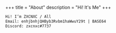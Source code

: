 +++
title = "About"
description = "Hi! It's Me"
+++

```HTML
Hi! I’m ZXCNXC / All
Email: enhjbnhjQHByb3Rvbm1haWwuY29t | BASE64
Discord: zxcnxc#7737 
```

<!-- 
......                                                       ..  .             .   ..  ......         .                                 ....... .!PBG!:.. ....   ..               .......  :?G#P7 .:  ::75GBBB57:..... ......                             
.                                                            .. :G7...         ... ^J?.  .!7Y?7^.      .                                          ..:.                                       .::.  .     ..7G5.:.                                         
.                                                               .^B.                ?B5:..  .~?JPY?!:.                                                                                                    7P?.  .                                         
                                                                  !!.                ?P! .      .~?JY577!:..                                                                                  ...:^~!~:. ?G7  .   .                                       
                                                                   G^     .::.        7G7   ..      .:^^??JP?7~:                                               .                       .:^~?JJ5P??~:!J: .G7                                               
                                                                 . 5!:  . ~Y7?....     !5                  :^!?JJ?~^..                                               ..         ..^~7?JGG55Y7~:.  :JG^. G?.                                               
                                                                 ..5?: . ^?7 .J7~!~.    ~Y^             .      .:^~YJ!!7.       .                                    ...:^!7777JYJJYJ77^:..      :J#YG.7&!                                                
                                                                   B!  . .~? .~:!P^    ^5BG:.           .         .  .:??Y?!:   .                             ^^!7??JJ?7JJYJ!~^^:.     .         .^^PP G@!                                                
                                                               .   YP?: ~!.: . .~?7:   :Y#BB.                       .    :!Y5J7^                        ..^!7JJ!!^^::.  .                         .~#. B&~                                                
                                                                  . :?Y777~^. .!..P~    ~BJ7..                              :7YJ?7~.               ..:!!7??!^:                                    ^G~  P&~ .                                              
                                                                   .. !B5^~?^:7!7?!.  .  ~B  .                       .  .. ..   .!5?.         .   :?Y57^.                                        .!#. .^&! .                                              
                                                                   ... :PY :!~.          :G!                  ..:^7?JJP5PPJ5YY?!Y^J5?7J!?!?5?557J5GY~^. .                                        .7G:.  !P!                                               
                                                                      . .??               ^B:.           .:~JPPPP5PGJGJ5J5J5YY5J5JPJPYPYPYY5J5JPJG5GY5GPPGPPY!^:          . .                    ~G^     ?P?:                                             
                                                                         !G~ .            .:5.       .^7YGBBGPYJYYJY5YYY5JY5YY555555Y555Y555YJY55JJYYY5YYPG5#BBBB555J????7!!^...                ~Y:      ^YGJ:  :~!!!!.^:   .!~   ^~!!~: ^!!!!!!^.  .~!!~ 
                                                                       . :5B..              P!.   .~JPBG5PYJJYJYYJYYYYYYYYYYYYJYYYJ5JYYYJYYYYYYYYY5J5YYYYJJYJJYP5P#BPJ^.   .                   7P7       PY: !BPG@BGGG!BJ   ^#@.~GGG5?!:^G@GPGGG&! 7#BPY? 
                      :~   :~~!^..~7. ^~~~~~.    .^~~!.                   ~G5.              .~~?Y5P55P55J?5YP?JJY5J5JG?G?5?5YY5?PJP?P?PJ5YY5JPJG7PJPJJ?55JP?5YPJJ?YYYPP55!: .                .?Y^  . .   P?  :!^~@     GJ   .Y& ?@7^7Y!  ~#   :!@7 Y&J~!? 
           .GG. ^5B7 ^PB ~PGBBPJ:!@B !&BBBBGB?.:JBGBBP!.                  .?#               :~Y##PYYYYYYYYJ5JJYYYJYYYJYYYJ5YYJJYJYJYYYJYYYJYYJYJYJ5JJYYJY5JYYYYY5YJJYYYYYGGJ        .    .  :PY.         7GJ.   :@  . ^BY^75B&# ?&&#57^  ^&~7G#B?. J@&G5~ 
           .B@. G@@J !B:.?@: :~: J&! :@     P#~^PY .^~.                  . ^#!      .     :~BBB5YYY55YYYY5J5YYYYYJYYJJ5JJ5PYJYJJJYJYJJJYYJYYJJ5JYYYJJ5YJYYJYY5YY5YYYYY5YYYPBG7.            ^GG~         ^J7.    ^&    !B@&GJ75&.Y@! :^~^ !@GBB&B7. J#~ ^^.
            :@~G&?Y?~BB .J@P5G?: ^^  :@~^?5P5~ ~#B55Y!                     ^GB          ~PBBY55JYY555YY5Y5J5YYY5YY5JYJ5YJ#PJYYJYYYJYJYJYYJYYJJ5JJY5JYYYYYYJ55YY55YYY555YYYYYPBG5^   .    :JG?.         ^G~   .  :@    J@5.   7@ G@GY5J!^ 7#   ~77J~Y@PJ57 
            .##@!  J@@Y .Y@~..:~:    :@BBB@@J. !G7: :^^.                   :5&       .7G&#YJ5Y5YYYYYYYYYYYYYYYY5YYYJYY5JJ&PJJJJYJYJ5YYJYJYYYYYYYYY5J55YYYJJ55YYY5YYYYYYYYYYYYJ5BG?. . .^?BG^           P7.      .!    ^!:   .:! .!7:     .~        ^7~ . .
          .  !@&^  ?&G~ :#@PYYBY:    :@.  ~!PG~7@P5JGB7.                    ~&     .!P&B5?5JPJJ55YJ??Y55J?PY5J?J55Y5?B?GYBY5555JG?G?P?PJPYJ5JPJP?PJPJYJY5YP?5YGJY7JYJ??Y55Y??J5?5&G7: !BB7.         . ^G^                                                 
           .  7:   ... . ~77:.       .7..    ..:!7!. .                      7& .. ~G#GYJJY5Y5JJYYYJJJYYYJJ55YYYJJYY555Y5B5YYYYYY5Y5Y5Y5JYYYYY5Y5JYY5YYYYYYYYYY5YYYYYJJYYYYJYJJYYJ5PG#P!:  .         ..57.                           :7~                   
             .       .                              .                      :5&  .5&BYYYJYJYJ5?JYYJJYJJJYJ5JJJYJYYYYYY5Y#&5Y5YYYY5G5555YY5YYY55J555JP5Y55YYYYYJYJJJYJJJJJJJJJJJJYYJJ5P#P  .            B~                            5@Y                   
                        .      ...    .                                    ^##.!P&YJJYYJJJ5Y5JYY55YJY555YYYY5JJJY55Y?Y&P&PJYYYYJP&YY5J5JYJY5JY?5J5JB5YJY5J5J5Y5JYJYYJJYY5YYJJJYJJYY5YYY5~.....        #!.                          ~#P:                   
    .75555Y! 5Y55555Y!.?P  755555! ^?!   YP:~Y55555Y    :JP557 .         . ~@##GY5JYJY5JJJ5JPJJ5YYJJYY5YJJ5Y5JJJ55JYJB5:&P?Y5YYYB&BYPJPY5YY5JPYP?5J&PYJY5J5J5Y5YYJ5YJJJYY5PPGPPGPY5P5Y?5BJ:          .#~      .                    BB~                    
    J@G?7^: .5@?:^!7GG:5&  &Y?^.. ^P@#   G@~5@G??77?? ^5GY??7^            :5&BYJ5JJYYJYYYJ55YJ55555YY5YY5YJ5YYYYYYY5#&^.#5JJYYJYGG&JJJJJJJJJJJYJYYY&PYYYYYJYYYYY5Y555YY5YY55YPG55PPGPPPPG#B~          &7.                          5! ..                  
 .. J&J ~J?? ?@:...7#5.P#  @!?JJJ~.?@#5: 7&~5@7   .JG~&G!~!7~:. .         !&&PJ?5JYYYJY5Y5YYJ55YYY55Y5YYY5J5YJ55YJ5G#7: #5YJYYJ5P~&PJYJ5YYYYYJYJYJY#GYYYYYJYYYJ555YY55YYJY5555JYY5YJY5P55YPB5~.      .&?.                         :Y~   .                 
 .  P@&57!::.?&G#@@G~ :G#. &5J^ ...J#.#@Y~&~5@7  !&# .?77???Y#B          ~B&YYJJYJJYYJJ5GYYPYY5YYYYYY555YYY5YJY5YY##!.. BPYJYYJ5G:P#YJJYJJYYJJYJYYY&P5YJYYJY5YY55Y555YY5Y5P5Y55Y55YY55Y55YYGPGP7. . ..BB^  .                      !J^                     
    P@?     .P@Y!?JPG?7#&  @~^JYY!^B# .?@G@~5@PJP#J.  ~J^.^?GB!          7@BJYYYYYYY5Y5P55YJ5YYJJJYYJYYYYYJYJYYYYP&7 .  5YYYYYYPG.:&J555YYYY5YYY5YY#&P55YYYYJYYJ5YYYYYJYYY5Y5YYYYYJYYJ5YYJ5JP77BG7.  .5#^ .                                               
 .  P#!     .7Y.    ~J?JP  BGJY?^.:?? . ^B5:!YYY?.    !JYJ?J7     .   . :Y&5?57G7B7YJJG5??PYG?J5PYJ??5PPJJPYPJJJ5#J     ?P?5YY5Y5 :?G7GJPYY5JP?B7#P&&@5YPYP75YG?Y7Y5???Y55PG?J5??JYPYY7JJP7J?57 ~YP?: ^#7...                                              
    ...                 .  :.    ::  .   .        .                    .Y#YYYY5YYJ5J5BPJYYJYYYYJJYJYYYJJJ5YGBGPB&5      ^GPYYJ5P! ..#PYY555YY55YPGG#@@&PYY55YJYJJYYJYYYYJJJ@5YJYYJJYYJYYYJ5JJ5!   ^?Y?.J#~                                                
          .      .                .   .    .       .    .          . ..J&BJYYY5JJYYJGBYJYYYJYYJJYJJYYYYPG#@B55P#G~       GPJYJPB~ . Y&5JYYY55YY555JB&YP@#5YYYJ5YYYYYJYYYJY?&YJJYYJJYJJYJJYYJJYJ^    .7P?&Y.                                               
               ..    .~^   .:7JJ!. ..   ~.  !J~                     . J#&5?G?P75YP?GPP5JJJ5JG7Y55YJJYG##BPG55?GG!..      BJYYJBG   ..5&YYJY5J5JP?GJB@! !B@GYPJGJY7YY??JY5GJ#J55J?JY5YY7JJP?5JPB5!     :?PBJ:                                              
               P#B~  :YP  :B5Y55B?^#G  ?@^  P@J   .                  ^B&PYYYYY5#5JP@GJYYJYYJJYJYYYY5P#GYYJYYJBP~ .       GB5JJGG  . . P&PJYYYYYYYYYG@7  :Y@&B5YYYYYYJY5YJYY5PYJJJJYYYJYYJJ55P5YJ^        ?#5:                                             
               G&@G^  !P ?P^    ^7!5# ~@&G: GY   .                  ~BGYJYYJY5&5YJ#B5JJ55JYYJY5Y55YG#G5555YYG&?         .7#5JYGG   ....PGJJYJJYJJYYY&?   ^P&B#JYYYJ55YYY555PB55YY5YY55Y55GGPYYB5:         !#P^                                            
               5&5B#7 ~&7@.     YP.~&?&&:&7G5:                     ~#&5YYJYJBBJJ5G&PYYY5YJYYJYYJYJ5BGPY555JP#5^           PBYJGG      ..PGJJYJYJJJYJ#?    .7GGG5YYYYY55YYYY5@5JY5YYJY55GP5YPB5P#G!      :!JB@G!                                           
               ##^ Y@P?@P@~   ~G&J ^B@&^ ~#@!   .!~               .#GJYYJJYGB5JJY#PYJJY5JJYYJ5Y5YPGG#55J5YY@B~            ?G5YG5        !GBYJJYJJJYJ#5:     ^G&5YJJ5YJYY5J5J&P5Y55PGPGY5YB#G5YYP&#!????PBP!::?&J.                                         
               #@~  7#@B:#&BB#GJ^   ~@B   G@7 . !@Y            . .JB5JYYYGG?BYJ55#55YYYJYY5JPY5JY5B@G5JP?YGB~             .YPYG5         !PPYPJ5J5YYBP^     .^PB5J5YJYJYJPY5&#JYGGPP5YYPGPJJYY5Y5&&YJYPY!    .7PB!.                                    . .
               ^^.   .^^ .^~^^.     .^.   :^.   .^             .~BBJYY5JP5?BJYJ5#GJYYYYJYJ5JP?5JG&55#5YPJ5@~. .          . :75G5          ^YGYJ5?5JYBY^     ...B&JYYYJ?5Y5Y5#&PYJY5P##G55YJYY555YY#&Y.         .~5PP7:          .                      ^P 
                        .    . ..     .  .   .                ..^B&JYJ5BJ7GPYYYY&P5555YYY5YYYYY?B5^?#JJYJ&G:                ?55P           ^5GYJY5Y5P5~      . ?#&GYY55YJ5JYP&5YY5G#GYYYYYYYYJJYJYJ5&B:..        .:~PPP5?!!~: ..                     .?P! 
                                       .                         :&JYYBY.7&55YYP@5YYYYYYYYJYYYJ5P^ ?GJJ5GG^.                .^Y5            :YBJYJYJGB!       .5#P##55BYYYYY5&GGPGG5YYYYJJYYJJYYYYYYYGP^.            .^~?PP5YY5??~.                .!Y5^  
                                                                .P&?PG!. ?#5?G7#@PJPJY5J5JP?G7G#!  ^5P?G&!. .                 !Y             .7G?G7P5G7  ..   .7&J5BB5Y#GG?JY#B5JYYY5?J?JJJ?JY5YJ??Y5?G#?:                  ..:.~?P7^.          :7PG?:    
                           :!7^:!?!~:.                        . .G#J#G^ !P5J5JYB@YYJYJJYJYJ5Y5@7.  :?5YB5 .                   ^!              .~PJYJJ#7    .   ?&PJYPBBGB&B5Y5#P5YJYYYYYJJY5YYYYY55YYYYP@?.                    .  :YPG5?7!!!!7PGPP?:      
                           Y!^!Y?:.?5                            .&PG~. ?BY?JJYP&5JJJJJYYJJYJ&Y: .. !BY#:.                    ..                :YPJJG?  ..    7#5?JYPBBGJBGGY#GGG5YY55YYYY5YYY555Y5JJ5YJBY^.  .                     :!7?YP5??!~.         
                           J.  :: :??                            .55^.. J#?JYJY@@5JJJJJYYJJ5&G:     ^YP5  .                                       ^YJB? .     .?&5JJ5YJ5P?Y#YP#~:?BBJYYJYYYY5YYYYY5YYYYYJ5#&Y:                   . .            .     .   
                          .P~    ^Y?.   .                        .^5:  ^PBJJJJPB&5YJYJJ55YJYG^.      ~#7^^                                         ^JP7. .. .  ^#P?Y5YYY5B5@.:GJ. !BBYYY555YYYYYYYYYYY55JYYP#5.                                           
                           ^J!::!?!                            . . P^  7GPYY?5&~#G?PYY5J5?GG~.     ..~&&&&5:.                                      ~G@&Y:    . !&J5JJY?PJP?#~ ~7^  7&Y??PGY5JYP5JJ?J5??JPYYY5#P:..                         .              
                            .!7!:.  .                              P:  JBPYJYYY.!#PYYYYY5YP#.    .  .?@&@@@7:                                      G@@&@5    . 7&PJJYYYYYYJB7. ^.  !&PYY5YYGBPYYYYYYY5YYYYYYJ5##J .                         ~??~.         
                              .                                  ..Y:  JB5YJYB..:#P5YY5GGP&7        !#@&@@@5:                                      B@@&@P..    Y&PYYJY5Y?5JPY: .   7&JJYJJJJJYPGG5JJ?YJJYYJJYYJ5#J .                      .!Y..!Y^        
                                                                 .7:   YGYY7BG  .G@J5YY&B&Y .   . . !@@@&@@!.                                      G@@@@5 . .. G#&JYY5P7J7GJP:    ~PGYYG7?P5Y?7JP#BBGBY57?7YY7Y7BPP!...             .     :?  ..57~7~.    
                                                                . #:   JBY?P#7 ..!##YYB&&#^..   .. .^Y@@@@B: .                                   . J#@@G!...:. #BY5YJJYYY5?5B:   ~GBYJJ?YYYJYY5Y?JYP#@BPPJ?J55JYYJ5G!  .               :77!?7. ..  :??   .
                                                                .?@:   YBYYP#.. . P&55B##G  ..:.::::::7J?7:.                                    ....!Y?~::^.^^:#PJ?YYJYYYYY5#^  !GB5YYJJYYYYYYY55Y555Y@GBBG5JJYJY5YJPJ:                !5. .^:  ~^:7J^    
                                                                :&?.   YG?P#Y   . .PGP55#J..:^^:.:::^:::.: ..                                   ..:^~^~!!^:::7!&5YJJYYYYYPYY#:~?YYYJJYY5YYY5YYJY555YY5&&?~!7?5GPYJY?JPP?:               :??  ~. !J!:  .   
                                                               ^PP  .  7PY5B^      :P&P5GJ!:~~~:~!~~!!!~^:...                                 ...:^~~!Y5?!!~77P@5JJJYYY55BJGBYPPYY55YYYYY5YY5YY5YYY55Y?B#^   :!JPPBPYYYGJ:              ^J~:~&. .^.       
                                                              ^#&J~.   75PG5   .  . J#GP5JJ!^~^~YPPY?!~~^:.....            .   .:^^~?^  .    .. .:^^~~7!!?75!!J#5YYYYYYY5BY#P5YYYYYYYYYJYYYYYYJYYPPY!..:GY:     .^!JP5YYPP7            .:!7~~!::?^        
                                                             :YG~77JJ!::?PY~.     . Y&5J57GB7:^Y?7?7!77~:.... .           . ~7~^:?7!?JJ~.      ..^:^^!^~7~!~!^Y#P?5YJJJPJBJ&?PJY?J555?Y75YJ?YPPY?~:.^77 ^B5:        .^~!7Y5Y?:.           .   ~!^.        
                                                            ^PG:   .^7555BP       . 5#55Y555BJ~::::^~^:^:...                :7!       :5!      ...::^^^^^^^^^:5#5Y5YYY5YP#Y&5YYYYYJJYYYYYYYGB5!:.  .^7:  5!   .   .      ..:!!:            .              
                                                           !G#G7:     :7YBB7!:.     5B55YPJ5?&G?~^.:^::.: ..                 ~7 .      .Y7.    . ...:::::::^:~#@JPY5YYPJG#P&GJ5Y5Y???55PPP5?^      ..  :Y~                                                
                                                     . . .?GJ.^P#?:      !Y:!?PJY^. YBPPJPJPJ5YB&B57^.... ..                 :7?        7P7       .   :^~JPBGB&#YP55Y55Y&B#@#55JYYY55BG7~:.     .  .. ?B@G~                                               
                                                        :PB7  ..~B&7:    ^!   .!J5BPB@BYYYYYYJ5&5JYPBY?~..                    ~J!        5Y ..   .::!JG&&&&B.:&GY55YYY5G5&&JJ&G5YPPJ!..   . .  ..   ^YBP&&!                                               
                                                      .!5Y^ .    .7#BJ^  :^..    ..~?G@BJJJYJJY&7  .^7YGG7?::::.               ^?:.     JP! .:~7YPPBB#@@&#G~. @YJJYJY5GG^GG  G@G?^. .        ..  .~Y##555#?.                                              
  ..                                              . ^5G5^        . .!PB57: .         !#B?JJYJJG@!      .::^7JJGG5J??7!::::..... .?5Y!77GBJYBBP577::G#&@@&5.  .&5JJJYYG@GJB.  :7P!              ^JGBGYJYYJBP~.                                             
 ^.                                              .:JBY^              .!5BP!^         ^5&GJYYJJ##~             5@BB&#&GJJ?YYJ!~~!!:.^77^:7GG?^.   :Y#&&&BGJ   :PYYJ?YGY^5#: .   ?7: ..      ..~P&#GY5YY5YJB@?                                              
 ?J?7~^.                                  .   .~J55Y^     .          .  :7555?^.  .  ?GP#5J5JY&Y:             Y@BG##@B.......::~YP~. ^7?J!.    .7G5B&&@BY~   ^J5?5G5?^ ~P!      JJ.     .:!YGBP5YYY5Y555JY#P^                                             
  :^JPGPY7~..            ..              ..~JPB#Y^.  .                     .^YG5J:  :P5 !#5JY?&?.             ?#&###@&5.        .?PY5J~.      .?#GG&@@B7.   .?JJG5!.    ^G:.    :5Y   .?P#&G5YYYYYYYYYYYYYB@Y                                             
     .^~755PGJJ77777777!7YY.  .:!?7777?Y5PGB5?~:.      ..                     :75B#YJBY :P#G5J&~          .   .7G#B#&&@J.     .:~PY7GY.      ^Y##G&BBP~     .B5PY.      .?G.     J&J~JB#BYYJJJJJJJJJYJ?JYJ5#B!                                            
          .^~!7JYYJJJ?7^:::5^  .5G!!!~~^^^^:    .    .??!!^~!~^ .                #&G#B7  :P&7G&^              .. 7BP&#&&?. :!77?J:. .J5!.  :JGPB#G&5?^.     .J?^         .YY.    :5@#G5G7JJPY?7?Y5PJ7PYY???G@5                         .                  
                           5G^  JJ           .       .B!:J5!:!5                 5#5J#5.  :#PPPB^                 :?B&BG&&JYGJ^:       .P7^?G&BB#BBB^ ..     .     .       .B^     7&BJJYYJJJJJYYJJJJJJJJJJ?YBG^                                           
                           .GG^ :??                 :7^7:..:!J!                ~&PJJPP?^ ^&::75^                  :?P5B##5!J!          5#5P@#G@BY5^...       .          . .:B7~!5BGGGYYYYYYJYPPYYYYYYJJYYYYJG@Y                  ::?^                     
                            .J57 7#!                :!^:..^:.~!               .B&YJYYJ5P5J#7. !.           . :^. .:~?555^:!Y!        . Y55##GG#. .                    .    ^#&BGG5YYJYYYYYYYY5YY5YYYYY5YJYY5JPB~               ~G#5B!         ^^~:        
                            . 7BP7JB? . .             ~?~!!!!!~             .:G&PYJJJJJJJJG@:.              ^Y~   .~?7.  7?~.       .  5J^?B@#Y ..                      .^5##YY5YY5YJY5YJ5YY5YB#5Y5Y5YY5YJYYJ5&B:.             ^&@7G!      .!JYPB~        
                               .75YY#P. .              ::. .:.      .       .:&BYYYYYJYYY5JBB^.             P!   . ^G:   7G!          :75! ^?!J                         !#@&#&G5YYYYYYYYJYY5YYG&#P5YJ5YYJJJYJYB&P             .~#@5G~     ..~P 5?.        
                                 .^!YP5~                           .       .:P#J5J5JYYYY?5JGYP5^           J?:   . .!P .^.57          ^!P7  :J7                      .~P&&&&&@@&B5YYJ5YYJY555YB5J&PYYPYYJJJ5YJ5G#:             .#@GG~     ..~#^G~         
             !~..                     ^7~.                                 .!&PYYYYYYYY5YPB&Y5#G^ .::::.  .G^       :# .J^J~          ?~57  .~J            .:!PPPGGGGGB@&&@&&@@@@&B5Y5YYYYJYYYBJ Y&YJYJJJJJY5YJ5#G            . #&PB!      .!#5P^         
          . .YGG^                       . .                                ^##J5YYYYYY5YYP@P5G#&GPGBBB#GGY?^..     ..B  5J!.       .  5^J7  :?Y             . B&#&@@@&#@@&@@@@@@@@@&GYJ5JJYYYJGG7Y&&PJJJJJJJYYJYP@55YPPG5Y5Y!^ .G&BB~      .Y@#G^         
            .7#&~..                                                  :^^^^!B&YG7PJPJ5YYPJ@##G@@@&&@&@@@@&&#:.      :J~.^7G^           P^^^  !G:              .:B#&&&@@@@@&@@@@@@@@&&@&BB755PY?PB5P5G@#5Y77JYJ?JJB#&#PPGPPP5Y?7:.?#GB~      .P&&?.         
             .B#5^                                     ..:^~~~!JJ5G5PB#&@@&@BYJYJYJYY5Y5&&@&@@&@@@@@&&&@@#?.       ^5..?^Y^         . P~:: :?J               ..7#@&@@@@@@@@@@@@@@@&@@@@@BPYYYJGG!~^^7#5JJYJJJYYJY5&&.        ....#B#!      .#B@^          
 .  ^!?YYYY57.YB&~                     ...:^^~!!7JJYP5PGGB###BBBBBBPPGYJ?5@BJJ5JJYJJYYP#@&@@@@@&@@&&&&&&P&:      :7Y! .Y.7^          .Y^:. ~7    .            ..P&@@@@&&&@@@&&&@@@@@@@@@@@&GP5#P.    ~&B5YY5YJYYY5P@~            BB#!      .B?&:          
 .  5###PP@&#75#@GPPPGPYJ^:         :J5YJ55PBGPP55???!~!~~~^:..         !GBYJJYJJYYJJP#&&@#@PJ#@@&&@#PYG#J. .    ^5Y ..5.^:          :?~.  ~J:                 ::B@&&&&&&&@@@&#BGG#&&@@@@&@@#B&G~     !BGYYYJJYJY55P#~ .         JB#! .    :&?Y:          
  . ^J?~^7@B#&&&&@G?77J##GP~        :?!!!!!^^:                         ^P#YYJYYJJYJ?B&PJ5BPY5#&&##&GJYYY&:.       ^P?.^Y^:.          !~!:  ^YY  .             .  P@@#BBB&@&B@@@&5J5PP5BP##&@&&&&B?: .  .5BG5YY5YY5YJ&#~        ...Y7. .   .^57...         
  .     ^P&Y#G7P&&J.   :7B7G7..                                       ^P#GYJ5J5?P?5PG? ^PP?5G@GGY55Y5J5P5.         ~&:?77:          .P:!^  ^YP                 ..!B@B5YJGP5JPBB#&PYYJ5YPJ55PPPB@G!~     .5@BYY5JPY5?P&P~         .         .              
        ^5@&:  :BBB7    .P&@Y:                                    . . 5@GY5JJYYYYYB&7  !#JYYYYJYYYYYJY5#:..        ~&.5:J:           B^?^  !P7                    7#@GJYYJYYJJY5YYYYYYYJY55Y5YP@P        .~P#PYYYYYYYG&P~                                 
        .!G7  . JPB?  .7P&&B:..                                    ..^GBYYY5YYYYY#&?: ^5#YYYY55YY5YY5YYP          ~G? 5.Y:           G:?~  ~PY                   . Y@BYYY5YY55YJYYYYYYYJYYJYYJ5#5        . :?GPYYJYYY?5&J                                 
         ..  . . 5B7 .:7P#B^..                                      :BG5J?J?G?5?PB?:. 7&G5J5?PJYJYYYY?5?..      .!Y! .J Y:           5:J~  !G?                   . !B#5J5JP?PJYJ5YJJJ5JP?YJPYJJGG.       .   ~PBPYYJJJYGG7                                
               ..:Y7..  ....                                       :G#YJYJJJ5JYG&^   :Y#YPYPJPJYJYYYYYG .        7P. .7.?:          ^J.!^  :JG!  ..                 7BGJ5YPJPYYJ55JJYYJPJYJYYJ?PB!     .      .!GG5?JJYYGB7                               
               .                                               . . P&GYJYYJJYJP#?.   7#GJJYJJJJYJJYJJ5G          !G:..~^^.          ~!.7^   ~#?  ..                  ?@5JYJYJYYYYJJYYYYYJYYYYYJPG!              :YBGJ5JYJP#7 .                            
                                                                . 7BP?JJJ5JYJ#Y^  .  J#YYJYJYJYJJJYYYBB          !5.  ^!.           !~.~:  ^Y?                       ~G#5YJ5JYJ5JY5YYJ5?5YJJ5YY5G5   .          . ~JG5JYYYGP^.                            
                                                               . ~&YYYYYYJ?YBG...  .^PB?YJJJJJJYYJJJYGP          :~ . :^.           7^...  7P .          .^:          .?&#PBYJJ5YJYYYYYJYJYYJYYJGP               .  !5PYJYJYG^.                           
                                                             . .!#JYJY55JJP#Y       YGYYJYJYJYJYJYYJP#Y                             J7:    7P .          :!?!. .      . ~&&GBB5YYYYYJYYYYY5YY5YJPG .              .  :JPPYY5GB^..                         
-->